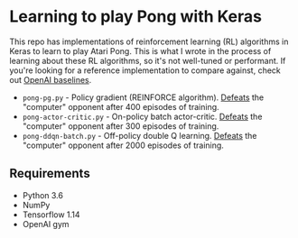 Learning to play Pong with Keras
================================

This repo has implementations of reinforcement learning (RL) algorithms in Keras to learn to play Atari Pong.
This is what I wrote in the process of learning about these RL algorithms, so it's not
well-tuned or performant. If you're looking for a reference implementation to compare against, check out
[OpenAI baselines](https://github.com/openai/baselines).

- `pong-pg.py` - Policy gradient (REINFORCE algorithm). [Defeats](https://www.youtube.com/watch?v=eYp6MeADc8I) the "computer" opponent after 400 episodes of training.
- `pong-actor-critic.py` - On-policy batch actor-critic. [Defeats](https://www.youtube.com/watch?v=rs2B6gPP49k) the "computer" opponent after 300 episodes of training.
- `pong-ddqn-batch.py` - Off-policy double Q learning. [Defeats](https://www.youtube.com/watch?v=_VnRkKAcnFI) the "computer" opponent after 2000 episodes of training.

Requirements
------------

- Python 3.6
- NumPy
- Tensorflow 1.14
- OpenAI gym


